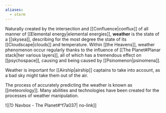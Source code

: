 ```yaml
---
aliases:
  - storm
---
```


Naturally created by the intersection and [[Confluence|conflux]] of all manner of [[Elemental energy|elemental energies]], **weather** is the state of a [[skysea]], describing for the most degree the state of its [[Cloudscape|clouds]] and temperature. Within [[the Heavens]], weather phenomenon occur regularly thanks to the influence of [[The Planet#Planar stack|her various layers]], all of which has a tremendous effect on [[psychospace]], causing and being caused by [[Psinomenon|psinomena]].

Weather is important for [[Airship|airship]] captains to take into account, as a bad sky might take them out of the air.

The process of accurately predicting the weather is known as [[meteorology]]. Many abilities and technologies have been created for the processes of weather manipulation. 

![[⎋ Navbox - The Planet#^f7a037| no-link]]